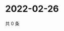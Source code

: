 # 2022-02-26

共 0 条

<!-- BEGIN WEIBO -->
<!-- 最后更新时间 Sat Feb 26 2022 18:12:27 GMT+0800 (China Standard Time) -->

<!-- END WEIBO -->
